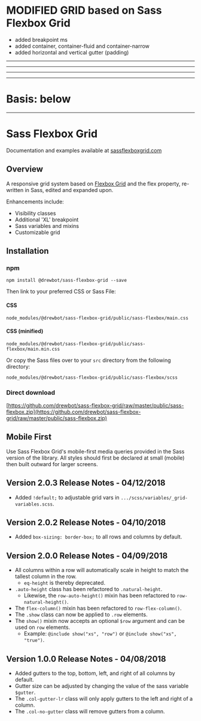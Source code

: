 # MODIFIED GRID based on Sass Flexbox Grid

- added breakpoint ms
- added container, container-fluid and container-narrow
- added horizontal and vertical gutter (padding)

---

---

---

---

# Basis: below

---

# Sass Flexbox Grid

Documentation and examples available at [sassflexboxgrid.com](http://sassflexboxgrid.com/)

## Overview

A responsive grid system based on [Flexbox Grid](http://flexboxgrid.com/ "flexbox-grid") and the flex property, re-written in Sass, edited and expanded upon.

Enhancements include:

- Visibility classes
- Additional 'XL' breakpoint
- Sass variables and mixins
- Customizable grid

## Installation

### npm

```
npm install @drewbot/sass-flexbox-grid --save
```

Then link to your preferred CSS or Sass File:

#### CSS

`node_modules/@drewbot/sass-flexbox-grid/public/sass-flexbox/main.css`

#### CSS (minified)

`node_modules/@drewbot/sass-flexbox-grid/public/sass-flexbox/main.min.css`

Or copy the Sass files over to your `src` directory from the following directory:

`node_modules/@drewbot/sass-flexbox-grid/public/sass-flexbox/scss`

### Direct download

[https://github.com/drewbot/sass-flexbox-grid/raw/master/public/sass-flexbox.zip](https://github.com/drewbot/sass-flexbox-grid/raw/master/public/sass-flexbox.zip)

## Mobile First

Use Sass Flexbox Grid's mobile-first media queries provided in the Sass version of the library. All styles should first be declared at small (mobile) then built outward for larger screens.

## Version 2.0.3 Release Notes - 04/12/2018

- Added `!default;` to adjustable grid vars in `.../scss/variables/_grid-variables.scss`.

## Version 2.0.2 Release Notes - 04/10/2018

- Added `box-sizing: border-box;` to all rows and columns by default.

## Version 2.0.0 Release Notes - 04/09/2018

- All columns within a row will automatically scale in height to match the tallest column in the row.
  - `eq-height` is thereby deprecated.
- `.auto-height` class has been refactored to `.natural-height`.
  - Likewise, the `row-auto-height()` mixin has been refactored to `row-natural-height()`.
- The `flex-column()` mixin has been refactored to `row-flex-column()`.
- The `.show` class can now be applied to `.row` elements.
- The `show()` mixin now accepts an optional `$row` argument and can be used on `row` elements.
  - Example: `@include show("xs", "row")` or `@include show("xs", "true")`.

## Version 1.0.0 Release Notes - 04/08/2018

- Added gutters to the top, bottom, left, and right of all columns by default.
- Gutter size can be adjusted by changing the value of the sass variable `$gutter`.
- The `.col-gutter-lr` class will only apply gutters to the left and right of a column.
- The `.col-no-gutter` class will remove gutters from a column.
